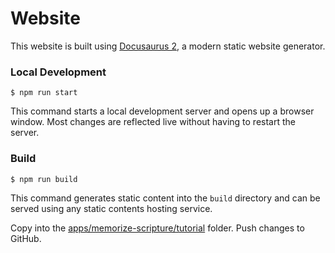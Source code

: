 # Website

This website is built using [Docusaurus 2](https://docusaurus.io/), a modern static website generator.

### Local Development

```
$ npm run start
```

This command starts a local development server and opens up a browser window. Most changes are reflected live without having to restart the server.

### Build

```
$ npm run build
```

This command generates static content into the `build` directory and can be served using any static contents hosting service.

Copy into the [apps/memorize-scripture/tutorial](https://github.com/ethnosdev/ethnosdev.github.io/tree/main/apps/memorize-scripture/tutorial) folder. Push changes to GitHub.